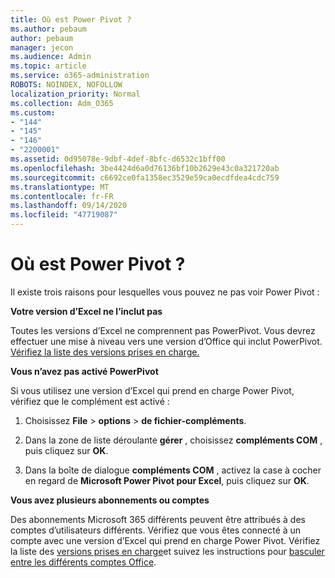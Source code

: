 ```yaml
---
title: Où est Power Pivot ?
ms.author: pebaum
author: pebaum
manager: jecon
ms.audience: Admin
ms.topic: article
ms.service: o365-administration
ROBOTS: NOINDEX, NOFOLLOW
localization_priority: Normal
ms.collection: Adm_O365
ms.custom:
- "144"
- "145"
- "146"
- "2200001"
ms.assetid: 0d95078e-9dbf-4def-8bfc-d6532c1bff00
ms.openlocfilehash: 3be4424d6a0d76136bf10b2629e43c0a321720ab
ms.sourcegitcommit: c6692ce0fa1358ec3529e59ca0ecdfdea4cdc759
ms.translationtype: MT
ms.contentlocale: fr-FR
ms.lasthandoff: 09/14/2020
ms.locfileid: "47719087"
---
```

# <a name="where-is-power-pivot"></a>Où est Power Pivot ?

Il existe trois raisons pour lesquelles vous pouvez ne pas voir Power Pivot :
  
**Votre version d’Excel ne l’inclut pas**
  
Toutes les versions d’Excel ne comprennent pas PowerPivot. Vous devrez effectuer une mise à niveau vers une version d’Office qui inclut PowerPivot. [Vérifiez la liste des versions prises en charge.](https://support.office.com/article/aa64e217-4b6e-410b-8337-20b87e1c2a4b.aspx)
  
**Vous n’avez pas activé PowerPivot**
  
Si vous utilisez une version d’Excel qui prend en charge Power Pivot, vérifiez que le complément est activé :
  
1. Choisissez **File** \> **options** \> **de fichier-compléments**.

2. Dans la zone de liste déroulante **gérer** , choisissez **compléments COM** , puis cliquez sur **OK**.

3. Dans la boîte de dialogue **compléments COM** , activez la case à cocher en regard de **Microsoft Power Pivot pour Excel**, puis cliquez sur **OK**.

**Vous avez plusieurs abonnements ou comptes**
  
Des abonnements Microsoft 365 différents peuvent être attribués à des comptes d’utilisateurs différents. Vérifiez que vous êtes connecté à un compte avec une version d’Excel qui prend en charge Power Pivot. Vérifiez la liste des [versions prises en charge](https://support.office.com/article/aa64e217-4b6e-410b-8337-20b87e1c2a4b.aspx)et suivez les instructions pour [basculer entre les différents comptes Office](https://support.office.com/article/b9582171-fd1f-4284-9846-bdd72bb28426.aspx#BKMK_WebSwitchAccounts).
